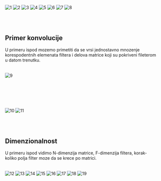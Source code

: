 ![1](https://user-images.githubusercontent.com/45834270/81977128-db94a980-9629-11ea-9937-c59bdf891685.png)
![2](https://user-images.githubusercontent.com/45834270/81977129-dc2d4000-9629-11ea-8b00-9a45ea227174.png)
![3](https://user-images.githubusercontent.com/45834270/81977131-dcc5d680-9629-11ea-86be-4651df42fa42.png)
![4](https://user-images.githubusercontent.com/45834270/81977133-dd5e6d00-9629-11ea-959c-b4bc6851f147.png)
![5](https://user-images.githubusercontent.com/45834270/81977136-dd5e6d00-9629-11ea-8e43-e534aad87777.png)
![6](https://user-images.githubusercontent.com/45834270/81977138-ddf70380-9629-11ea-81f8-490397898f44.png)
![7](https://user-images.githubusercontent.com/45834270/81977099-d59ec880-9629-11ea-8bd0-b06a58ac03cb.png)
![8](https://user-images.githubusercontent.com/45834270/81977101-d6cff580-9629-11ea-9170-5cee887105f8.png)
<br><br><br><br>

## Primer konvolucije

U primeru ispod mozemo primetiti da se vrsi jednostavno mnozenje korespodentnih elemenata filtera i delova matrice koji su pokriveni fileterom u datom trenutku.
<br><br><br>
![9](https://user-images.githubusercontent.com/45834270/81977103-d6cff580-9629-11ea-88eb-379943c88802.png)
<br><br><br><br><br><br>

![10](https://user-images.githubusercontent.com/45834270/81977106-d7688c00-9629-11ea-9828-9242237b98e4.png)
![11](https://user-images.githubusercontent.com/45834270/81977110-d7688c00-9629-11ea-88c7-1da54e3c871f.png)
<br><br><br><br>

## Dimenzionalnost

U primeru ispod vidimo N-dimenzija matrice, F-dimenzija filtera, korak-koliko polja filter moze da se krece po matrici.
<br><br><br>
![12](https://user-images.githubusercontent.com/45834270/81977111-d8012280-9629-11ea-823a-7e1de45ba398.png)
![13](https://user-images.githubusercontent.com/45834270/81977112-d8012280-9629-11ea-9336-15bc3a0a4714.png)
![14](https://user-images.githubusercontent.com/45834270/81977114-d899b900-9629-11ea-99ae-6e7c8a177413.png)
![15](https://user-images.githubusercontent.com/45834270/81977117-d899b900-9629-11ea-9825-4221d259a3e5.png)
![16](https://user-images.githubusercontent.com/45834270/81977119-d9324f80-9629-11ea-9f7b-87ecb44914b2.png)
![17](https://user-images.githubusercontent.com/45834270/81977121-da637c80-9629-11ea-8d61-5cabcc8af98a.png)
![18](https://user-images.githubusercontent.com/45834270/81977123-dafc1300-9629-11ea-83a6-3ae9cf18baf1.png)
![19](https://user-images.githubusercontent.com/45834270/81977126-db94a980-9629-11ea-9115-5293381dc5eb.png)

